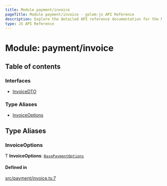 ```yaml
---
title: Module payment/invoice
pageTitle: Module payment/invoice - golem-js API Reference
description: Explore the detailed API reference documentation for the Module payment/invoice within the golem-js SDK for the Golem Network.
type: JS API Reference
---
```

# Module: payment/invoice

## Table of contents

### Interfaces

- [InvoiceDTO](../interfaces/payment_invoice.InvoiceDTO)

### Type Aliases

- [InvoiceOptions](payment_invoice#invoiceoptions)

## Type Aliases

### InvoiceOptions

Ƭ **InvoiceOptions**: [`BasePaymentOptions`](../interfaces/payment_config.BasePaymentOptions)

#### Defined in

[src/payment/invoice.ts:7](https://github.com/golemfactory/golem-js/blob/49297d9/src/payment/invoice.ts#L7)
